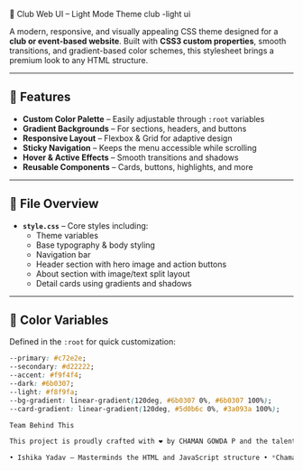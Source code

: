 🎨 Club Web UI – Light Mode Theme club -light ui

A modern, responsive, and visually appealing CSS theme designed for a **club or event-based website**. Built with **CSS3 custom properties**, smooth transitions, and gradient-based color schemes, this stylesheet brings a premium look to any HTML structure.

---

## 🌈 Features

- **Custom Color Palette** – Easily adjustable through `:root` variables
- **Gradient Backgrounds** – For sections, headers, and buttons
- **Responsive Layout** – Flexbox & Grid for adaptive design
- **Sticky Navigation** – Keeps the menu accessible while scrolling
- **Hover & Active Effects** – Smooth transitions and shadows
- **Reusable Components** – Cards, buttons, highlights, and more

---

## 📁 File Overview

- **`style.css`** – Core styles including:
  - Theme variables  
  - Base typography & body styling  
  - Navigation bar  
  - Header section with hero image and action buttons  
  - About section with image/text split layout  
  - Detail cards using gradients and shadows  

---

## 🎨 Color Variables

Defined in the `:root` for quick customization:

```css
--primary: #c72e2e;
--secondary: #d22222;
--accent: #f9f4f4;
--dark: #6b0307;
--light: #f8f9fa;
--bg-gradient: linear-gradient(120deg, #6b0307 0%, #6b0307 100%);
--card-gradient: linear-gradient(120deg, #5d0b6c 0%, #3a093a 100%);

Team Behind This

This project is proudly crafted with ❤ by CHAMAN GOWDA P and the talented web development team:

•⁠ ⁠Ishika Yadav – Masterminds the HTML and JavaScript structure •⁠ ⁠*Chaman Gowda, **Ujwal R, **Tharun V, *Swapna – Contributed to the sleek, responsive CSS styling and visual polish
